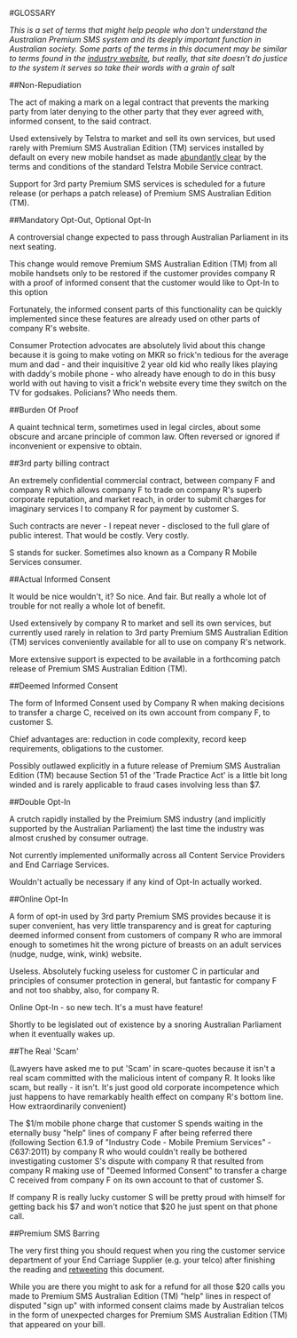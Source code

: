 #GLOSSARY

_This is a set of terms that might help people who don't understand the Australian Premium SMS system and its deeply important function in Australian society. Some parts of the terms in this document may be similar to terms found in the [industry website](19sms.com.au), but really, that site doesn't do justice to the system it serves so take their words with a grain of salt_

##Non-Repudiation

The act of making a mark on a legal contract that prevents the marking party from later denying to the other party that they ever agreed with, informed consent, to the said contract.

Used extensively by Telstra to market and sell its own services, but used rarely with Premium SMS Australian Edition (TM) services installed by default on every new mobile handset as made [abundantly clear](https://www.telstra.com.au/help/download/document/things-you-need-to-know-about-telstra-services-c048.pdf) by the terms and conditions of the standard Telstra Mobile Service contract.

Support for 3rd party Premium SMS services is scheduled for a future release (or perhaps a patch release) of Premium SMS Australian Edition (TM).

##Mandatory Opt-Out, Optional Opt-In

A controversial change expected to pass through Australian Parliament in its next seating.

This change would remove Premium SMS Australian Edition (TM) from all mobile handsets only to be restored if the customer provides company R with a proof of informed consent that the customer would like to
Opt-In to this option

Fortunately, the informed consent parts of this functionality can be quickly implemented since these features are already used on other parts of company R's website.

Consumer Protection advocates are absolutely livid about this change because it is going to make voting on MKR so frick'n tedious for the average mum and dad - and their inquisitive 2 year old kid who really likes
playing with daddy's mobile phone - who already have enough to do in this busy world with out having to visit a frick'n website every time they switch on the TV for godsakes. Policians? Who needs them.

##Burden Of Proof

A quaint technical term, sometimes used in legal circles, about some obscure and arcane principle of common law. Often reversed or ignored if inconvenient or expensive to obtain.

##3rd party billing contract

An extremely confidential commercial contract, between company F and company R which allows company F to trade on company R's superb corporate reputation, and market reach, in order to submit charges for imaginary services I to company R for payment by customer S.

Such contracts are never - I repeat never - disclosed to the full glare of public interest. That would be costly. Very costly.

S stands for sucker. Sometimes also known as a Company R Mobile Services consumer.

##Actual Informed Consent

It would be nice wouldn't, it? So nice. And fair. But really a whole lot of trouble for not really a whole lot of benefit.

Used extensively by company R to market and sell its own services, but currently used rarely in relation to 3rd party Premium SMS Australian Edition (TM) services conveniently available for all to use on company R's network.

More extensive support is expected to be available in a forthcoming patch release of Premium SMS Australian Edition (TM).

##Deemed Informed Consent

The form of Informed Consent used by Company R when making decisions to transfer a charge C, received on its own account from company F, to customer S.

Chief advantages are: reduction in code complexity, record keep requirements, obligations to the customer.

Possibly outlawed explicitly in a future release of Premium SMS Australian Edition (TM) because Section 51 of the 'Trade Practice Act' is a little bit long winded and is rarely applicable to fraud cases involving less than $7.

##Double Opt-In

A crutch rapidly installed by the Preimium SMS industry (and implicitly supported by the Australian Parliament) the last time the industry was almost crushed by consumer outrage.

Not currently implemented uniformally across all Content Service Providers and End Carriage Services.

Wouldn't actually be necessary if any kind of Opt-In actually worked.

##Online Opt-In

A form of opt-in used by 3rd party Premium SMS provides because it is super convenient, has very little transparency and is great for capturing deemed informed consent from customers of company R who are immoral enough to sometimes hit the wrong picture of breasts on an adult services (nudge, nudge, wink, wink) website.

Useless. Absolutely fucking useless for customer C in particular and principles of consumer protection in general, but fantastic for company F and not too shabby, also, for company R.

Online Opt-In - so new tech. It's a must have feature!

Shortly to be legislated out of existence by a snoring Australian Parliament when it eventually wakes up.

##The Real 'Scam'

(Lawyers have asked me to put 'Scam' in scare-quotes because it isn't a real scam committed with the malicious intent of company R. It looks like scam, but really - it isn't. It's just good old corporate incompetence which just happens to have remarkably health effect on company R's bottom line. How extraordinarily convenient)

The $1/m mobile phone charge that customer S spends waiting in the eternally busy "help" lines of company F after being referred there (following Section 6.1.9 of "Industry Code - Mobile Premium Services" - C637:2011) by company R who would couldn't really be bothered investigating customer S's dispute with company R that resulted from company R making use of "Deemed Informed Consent" to transfer a charge C received from company F on its own account to that of customer S.

If company R is really lucky customer S will be pretty proud with himself for getting back his $7 and won't notice that $20 he just spent on that phone call.

##Premium SMS Barring

The very first thing you should request when you ring the customer service department of your End Carriage Supplier (e.g. your telco) after finishing the reading and [retweeting](https://twitter.com/stoppremiumsms/status/720713050790072320) this document.

While you are there you might to ask for a refund for all those $20 calls you made to Premium SMS Australian Edition (TM) "help" lines in respect of disputed "sign up" with informed consent claims made by Australian telcos in the form of unexpected charges for Premium SMS Australian Edition (TM) that appeared on your bill.

